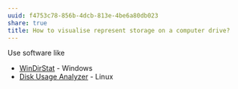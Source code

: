 ```yaml
---
uuid: f4753c78-856b-4dcb-813e-4be6a80db023
share: true
title: How to visualise represent storage on a computer drive?
---
```

Use software like

* [WinDirStat](/f56d9b82-f0b2-471c-ad70-4bbf5889dd2a) - Windows
* [Disk Usage Analyzer](/undefined) - Linux